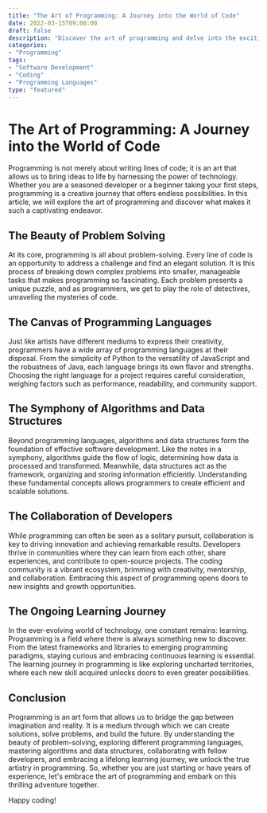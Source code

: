 ```yaml
---
title: "The Art of Programming: A Journey into the World of Code"
date: 2022-03-15T09:00:00
draft: false
description: "Discover the art of programming and delve into the exciting world of code."
categories:
- "Programming"
tags:
- "Software Development"
- "Coding"
- "Programming Languages"
type: "featured"
---
```


# The Art of Programming: A Journey into the World of Code

Programming is not merely about writing lines of code; it is an art that allows us to bring ideas to life by harnessing the power of technology. Whether you are a seasoned developer or a beginner taking your first steps, programming is a creative journey that offers endless possibilities. In this article, we will explore the art of programming and discover what makes it such a captivating endeavor.

## The Beauty of Problem Solving

At its core, programming is all about problem-solving. Every line of code is an opportunity to address a challenge and find an elegant solution. It is this process of breaking down complex problems into smaller, manageable tasks that makes programming so fascinating. Each problem presents a unique puzzle, and as programmers, we get to play the role of detectives, unraveling the mysteries of code.

## The Canvas of Programming Languages

Just like artists have different mediums to express their creativity, programmers have a wide array of programming languages at their disposal. From the simplicity of Python to the versatility of JavaScript and the robustness of Java, each language brings its own flavor and strengths. Choosing the right language for a project requires careful consideration, weighing factors such as performance, readability, and community support.

## The Symphony of Algorithms and Data Structures

Beyond programming languages, algorithms and data structures form the foundation of effective software development. Like the notes in a symphony, algorithms guide the flow of logic, determining how data is processed and transformed. Meanwhile, data structures act as the framework, organizing and storing information efficiently. Understanding these fundamental concepts allows programmers to create efficient and scalable solutions.

## The Collaboration of Developers

While programming can often be seen as a solitary pursuit, collaboration is key to driving innovation and achieving remarkable results. Developers thrive in communities where they can learn from each other, share experiences, and contribute to open-source projects. The coding community is a vibrant ecosystem, brimming with creativity, mentorship, and collaboration. Embracing this aspect of programming opens doors to new insights and growth opportunities.

## The Ongoing Learning Journey

In the ever-evolving world of technology, one constant remains: learning. Programming is a field where there is always something new to discover. From the latest frameworks and libraries to emerging programming paradigms, staying curious and embracing continuous learning is essential. The learning journey in programming is like exploring uncharted territories, where each new skill acquired unlocks doors to even greater possibilities.

## Conclusion

Programming is an art form that allows us to bridge the gap between imagination and reality. It is a medium through which we can create solutions, solve problems, and build the future. By understanding the beauty of problem-solving, exploring different programming languages, mastering algorithms and data structures, collaborating with fellow developers, and embracing a lifelong learning journey, we unlock the true artistry in programming. So, whether you are just starting or have years of experience, let's embrace the art of programming and embark on this thrilling adventure together.

Happy coding!
